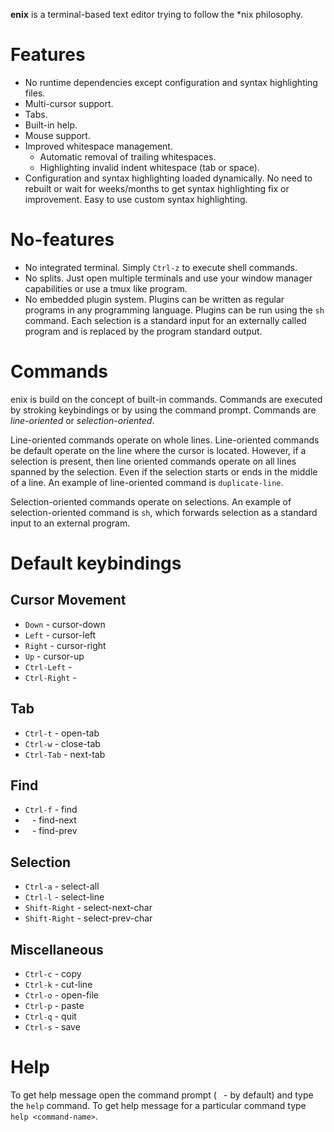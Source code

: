 **enix** is a terminal-based text editor trying to follow the \*nix philosophy.

# Features

- No runtime dependencies except configuration and syntax highlighting files.
- Multi-cursor support.
- Tabs.
- Built-in help.
- Mouse support.
- Improved whitespace management.
  - Automatic removal of trailing whitespaces.
  - Highlighting invalid indent whitespace (tab or space).
- Configuration and syntax highlighting loaded dynamically.
  No need to rebuilt or wait for weeks/months to get syntax highlighting fix or improvement.
  Easy to use custom syntax highlighting.

# No-features

- No integrated terminal.
  Simply `Ctrl-z` to execute shell commands.
- No splits.
  Just open multiple terminals and use your window manager capabilities or use a tmux like program.
- No embedded plugin system.
  Plugins can be written as regular programs in any programming language.
  Plugins can be run using the `sh` command.
  Each selection is a standard input for an externally called program and is replaced by the program standard output.

# Commands

enix is build on the concept of built-in commands.
Commands are executed by stroking keybindings or by using the command prompt.
Commands are *line-oriented* or *selection-oriented*.

Line-oriented commands operate on whole lines.
Line-oriented commands be default operate on the line where the cursor is located.
However, if a selection is present, then line oriented commands operate on all lines spanned by the selection.
Even if the selection starts or ends in the middle of a line.
An example of line-oriented command is `duplicate-line`.

Selection-oriented commands operate on selections.
An example of selection-oriented command is `sh`, which forwards selection as a standard input to an external program.

# Default keybindings

## Cursor Movement

- `Down` - cursor-down
- `Left` - cursor-left
- `Right` - cursor-right
- `Up` - cursor-up
- `Ctrl-Left` -
- `Ctrl-Right` -

## Tab

- `Ctrl-t` - open-tab
- `Ctrl-w` - close-tab
- `Ctrl-Tab` - next-tab

## Find

- `Ctrl-f` - find
- ` ` - find-next
- ` ` - find-prev

## Selection

- `Ctrl-a` - select-all
- `Ctrl-l` - select-line
- `Shift-Right` - select-next-char
- `Shift-Right` - select-prev-char

## Miscellaneous

- `Ctrl-c` - copy
- `Ctrl-k` - cut-line
- `Ctrl-o` - open-file
- `Ctrl-p` - paste
- `Ctrl-q` - quit
- `Ctrl-s` - save

# Help

To get help message open the command prompt (` ` - by default) and type the `help` command.
To get help message for a particular command type `help <command-name>`.
